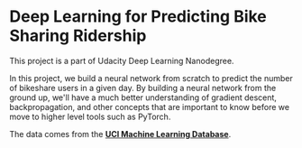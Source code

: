 # Deep Learning for Predicting Bike Sharing Ridership

This project is a part of Udacity Deep Learning Nanodegree.

In this project, we build a neural network from scratch to predict the number of bikeshare users in a given day. By building a neural network from the ground up, we'll have a much better understanding of gradient descent, backpropagation, and other concepts that are important to know before we move to higher level tools such as PyTorch. 

The data comes from the [**UCI Machine Learning Database**](https://archive.ics.uci.edu/ml/datasets/Bike+Sharing+Dataset).
